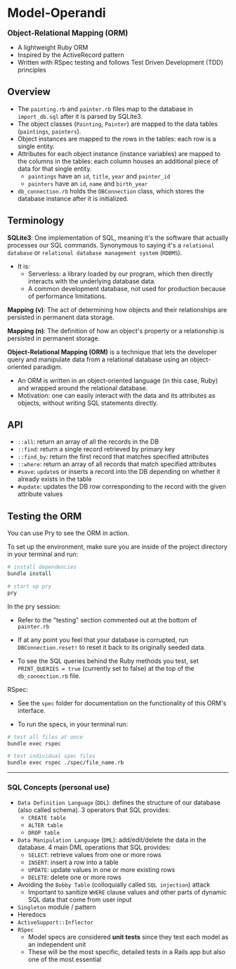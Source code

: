 # Model-Operandi
<big>**Object-Relational Mapping (ORM)**</big>

- A lightweight Ruby ORM
- Inspired by the ActiveRecord pattern
- Written with RSpec testing and follows Test Driven Development (TDD) principles

## Overview
- The `painting.rb` and `painter.rb` files map to the database in `import_db.sql` after it is parsed by SQLite3.
- The object classes (`Painting`, `Painter`) are mapped to the data tables (`paintings`, `painters`).
- Object instances are mapped to the rows in the tables: each row is a single entity.
- Attributes for each object instance (instance variables) are mapped to the columns in the tables: each column houses an additional piece of data for that single entity.
  - `paintings` have an `id`, `title`, `year` and `painter_id`
  - `painters` have an `id`, `name` and `birth_year`
- `db_connection.rb` holds the `DBConnection` class, which stores the database instance after it is initialized.

## Terminology

**SQLite3**: One implementation of SQL, meaning it's the software that actually processes our SQL commands. Synonymous to saying it's a `relational database` or `relational database management system` (`RDBMS`).
- It is:
  - Serverless: a library loaded by our program, which then directly interacts with the underlying database data.
  - A common development database, not used for production because of performance limitations.

**Mapping (v)**: The act of determining how objects and their relationships are persisted in permanent data storage.

**Mapping (n)**: The definition of how an object's property or a relationship is persisted in permanent storage.

**Object-Relational Mapping (ORM)** is a technique that lets the developer query and manipulate data from a relational database using an object-oriented paradigm.
  - An ORM is written in an object-oriented language (in this case, Ruby) and wrapped around the relational database.
  - Motivation: one can easily interact with the data and its attributes as objects, without writing SQL statements directly.

## API
- `::all`: return an array of all the records in the DB
- `::find`: return a single record retrieved by primary key
- `::find_by`: return the first record that matches specified attributes
- `::where`: return an array of all records that match specified attributes
- `#save`: `update`s or inserts a record into the DB depending on whether it already exists in the table
- `#update`: updates the DB row corresponding to the record with the given attribute values

## Testing the ORM

You can use Pry to see the ORM in action. 

To set up the environment, make sure you are inside of the project directory in your terminal and run: 

```bash
# install dependencies
bundle install

# start up pry
pry
```

In the pry session:

- Refer to the "testing" section commented out at the bottom of `painter.rb`

- If at any point you feel that your database is corrupted, run `DBConnection.reset!` to reset it back to its originally seeded data.

- To see the SQL queries behind the Ruby methods you test, set `PRINT_QUERIES = true` (currently set to false) at the top of the `db_connection.rb` file. 

RSpec: 

- See the `spec` folder for documentation on the functionality of this ORM's interface. 

- To run the specs, in your terminal run:

```bash
# test all files at once
bundle exec rspec

# test individual spec files
bundle exec rspec ./spec/file_name.rb
```
 
---------------------------------------------------------

### SQL Concepts (personal use)
- `Data Definition Language` (`DDL`): defines the structure of our database (also called schema). 3 operators that SQL provides:
  - `CREATE table`
  - `ALTER table`
  - `DROP table`
- `Data Manipulation Language` (`DML`): add/edit/delete the data in the database. 4 main DML operations that SQL provides:
  - `SELECT`: retrieve values from one or more rows
  - `INSERT`: insert a row into a table
  - `UPDATE`: update values in one or more existing rows
  - `DELETE`: delete one or more rows
- Avoiding the `Bobby Table` (colloquially called `SQL injection`) attack
  - Important to sanitize `WHERE` clause values and other parts of dynamic SQL data that come from user input
- `Singleton` module / pattern
- Heredocs
- `ActiveSupport::Inflector`
- `RSpec` 
  - Model specs are considered **unit tests** since they test each model as an independent unit
  - These will be the most specific, detailed tests in a Rails app but also one of the most essential 
